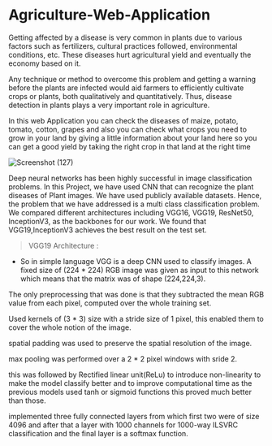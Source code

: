 # Agriculture-Web-Application
Getting affected by a disease is very common in plants due to various factors such as fertilizers, cultural practices followed, environmental conditions, etc. These diseases hurt agricultural yield and eventually the economy based on it. 

Any technique or method to overcome this problem and getting a warning before the plants are infected would aid farmers to efficiently cultivate crops or plants, both qualitatively and quantitatively. Thus, disease detection in plants plays a very important role in agriculture.

In this web Application you can check the diseases of maize, potato, tomato, cotton, grapes and also you can check what crops you need to grow in your land by giving a little information about your land here so you can get a good yield by taking the right crop in that land at the right time




![Screenshot (127)](https://user-images.githubusercontent.com/63738852/117561159-e86ba200-b0b1-11eb-9c0b-b193870d8b06.png)





Deep neural networks has been highly successful in image classification problems. In this Project, we have used CNN that can recognize the plant diseases of Plant images. We have used publicly available datasets. Hence, the problem that we have addressed is a multi class classification problem. We compared different architectures including VGG16, VGG19, ResNet50, InceptionV3, as the backbones for our work. We found that VGG19,InceptionV3 achieves the best result on the test set.

>VGG19 Architecture :

* So in simple language VGG is a deep CNN used to classify images.
A fixed size of (224 * 224) RGB image was given as input to this network which means that the matrix was of shape (224,224,3).

The only preprocessing that was done is that they subtracted the mean RGB value from each pixel, computed over the whole training set.

Used kernels of (3 * 3) size with a stride size of 1 pixel, this enabled them to cover the whole notion of the image.

spatial padding was used to preserve the spatial resolution of the image.

max pooling was performed over a 2 * 2 pixel windows with sride 2.

this was followed by Rectified linear unit(ReLu) to introduce non-linearity to make the model classify better and to improve computational time as the previous models used tanh or sigmoid functions this proved much better than those.

implemented three fully connected layers from which first two were of size 4096 and after that a layer with 1000 channels for 1000-way ILSVRC classification and the final layer is a softmax function.

